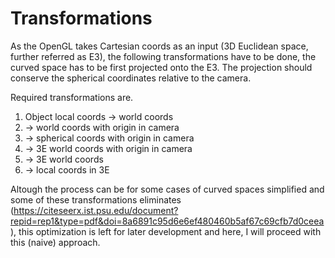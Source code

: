 # Transformations

As the OpenGL takes Cartesian coords as an input (3D Euclidean space, further referred as E3), the following transformations have to be done, the curved space has to be first projected onto the E3. The projection should conserve the spherical coordinates relative to the camera.

Required transformations are.
1. Object local coords -> world coords
2. -> world coords with origin in camera
3. -> spherical coords with origin in camera
4. -> 3E world coords with origin in camera
5. -> 3E world coords
6. -> local coords in 3E

Altough the process can be for some cases of curved spaces simplified and some of these transformations eliminates (https://citeseerx.ist.psu.edu/document?repid=rep1&type=pdf&doi=8a6891c95d6e6ef480460b5af67c69cfb7d0ceea), this optimization is left for later development and here, I will proceed with this (naive) approach.

